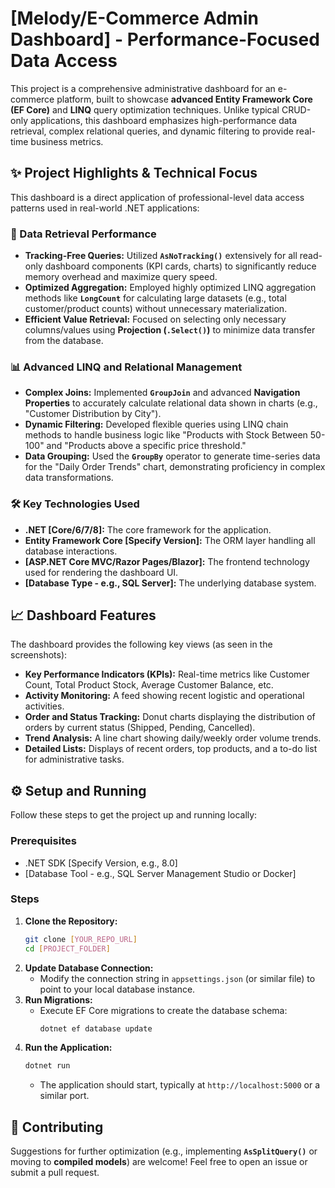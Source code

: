 # [Melody/E-Commerce Admin Dashboard] - Performance-Focused Data Access

This project is a comprehensive administrative dashboard for an e-commerce platform, built to showcase **advanced Entity Framework Core (EF Core)** and **LINQ** query optimization techniques. Unlike typical CRUD-only applications, this dashboard emphasizes high-performance data retrieval, complex relational queries, and dynamic filtering to provide real-time business metrics.

## ✨ Project Highlights & Technical Focus

This dashboard is a direct application of professional-level data access patterns used in real-world .NET applications:

### 🚀 Data Retrieval Performance

* **Tracking-Free Queries:** Utilized **`AsNoTracking()`** extensively for all read-only dashboard components (KPI cards, charts) to significantly reduce memory overhead and maximize query speed.
* **Optimized Aggregation:** Employed highly optimized LINQ aggregation methods like **`LongCount`** for calculating large datasets (e.g., total customer/product counts) without unnecessary materialization.
* **Efficient Value Retrieval:** Focused on selecting only necessary columns/values using **Projection (`.Select()`)** to minimize data transfer from the database.

### 📊 Advanced LINQ and Relational Management

* **Complex Joins:** Implemented **`GroupJoin`** and advanced **Navigation Properties** to accurately calculate relational data shown in charts (e.g., "Customer Distribution by City").
* **Dynamic Filtering:** Developed flexible queries using LINQ chain methods to handle business logic like "Products with Stock Between 50-100" and "Products above a specific price threshold."
* **Data Grouping:** Used the **`GroupBy`** operator to generate time-series data for the "Daily Order Trends" chart, demonstrating proficiency in complex data transformations.

### 🛠️ Key Technologies Used

* **.NET [Core/6/7/8]:** The core framework for the application.
* **Entity Framework Core [Specify Version]:** The ORM layer handling all database interactions.
* **[ASP.NET Core MVC/Razor Pages/Blazor]:** The frontend technology used for rendering the dashboard UI.
* **[Database Type - e.g., SQL Server]:** The underlying database system.

## 📈 Dashboard Features

The dashboard provides the following key views (as seen in the screenshots):

* **Key Performance Indicators (KPIs):** Real-time metrics like Customer Count, Total Product Stock, Average Customer Balance, etc.
* **Activity Monitoring:** A feed showing recent logistic and operational activities.
* **Order and Status Tracking:** Donut charts displaying the distribution of orders by current status (Shipped, Pending, Cancelled).
* **Trend Analysis:** A line chart showing daily/weekly order volume trends.
* **Detailed Lists:** Displays of recent orders, top products, and a to-do list for administrative tasks.

## ⚙️ Setup and Running

Follow these steps to get the project up and running locally:

### Prerequisites

* .NET SDK [Specify Version, e.g., 8.0]
* [Database Tool - e.g., SQL Server Management Studio or Docker]

### Steps

1.  **Clone the Repository:**
    ```bash
    git clone [YOUR_REPO_URL]
    cd [PROJECT_FOLDER]
    ```
2.  **Update Database Connection:**
    * Modify the connection string in `appsettings.json` (or similar file) to point to your local database instance.
3.  **Run Migrations:**
    * Execute EF Core migrations to create the database schema:
        ```bash
        dotnet ef database update
        ```
4.  **Run the Application:**
    ```bash
    dotnet run
    ```
    * The application should start, typically at `http://localhost:5000` or a similar port.

## 🤝 Contributing

Suggestions for further optimization (e.g., implementing **`AsSplitQuery()`** or moving to **compiled models**) are welcome! Feel free to open an issue or submit a pull request.
